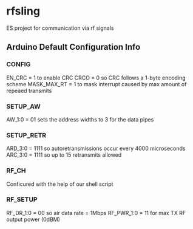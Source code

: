 # rfsling
ES project for communication via rf signals

## Arduino Default Configuration Info
### CONFIG
EN_CRC = 1 to enable CRC
CRCO = 0 so CRC follows a 1-byte encoding scheme
MASK_MAX_RT = 1 to mask interrupt caused by max amount of repeaed transmits

### SETUP_AW
AW_1:0 = 01 sets the address widths to 3 for the data pipes 

### SETUP_RETR
ARD_3:0 = 1111 so autoretransmissions occur every 4000 microseconds
ARC_3:0 = 1111 so up to 15 retransmits allowed

### RF_CH
Conficured with the help of our shell script

### RF_SETUP
RF_DR_1:0 = 00 so air data rate = 1Mbps
RF_PWR_1:0 = 11 for max TX RF output power (0dBM)

